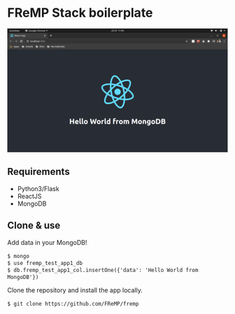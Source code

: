 # FReMP Stack boilerplate

![FReMP Demo](./demo.png)

## Requirements
- Python3/Flask
- ReactJS
- MongoDB

## Clone & use
Add data in your MongoDB!
```
$ mongo
$ use fremp_test_app1_db
$ db.fremp_test_app1_col.insertOne({'data': 'Hello World from MongoDB'})
```

Clone the repository and install the app locally.
```
$ git clone https://github.com/FReMP/fremp
```
